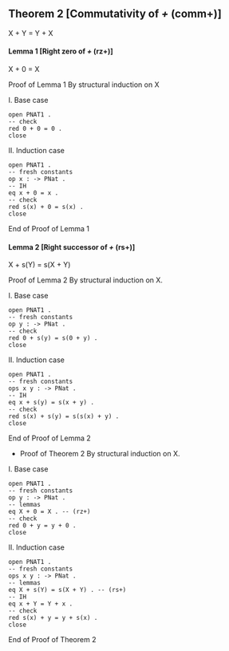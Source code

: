 ## Theorem 2 [Commutativity of _+_ (comm+)]

X + Y = Y + X

#### Lemma 1 [Right zero of _+_ (rz+)]

X + 0 = X

Proof of Lemma 1 By structural induction on X

I. Base case

```
open PNAT1 .
-- check
red 0 + 0 = 0 .
close
```

II. Induction case

```
open PNAT1 .
-- fresh constants
op x : -> PNat .
-- IH
eq x + 0 = x .
-- check
red s(x) + 0 = s(x) .
close
```

End of Proof of Lemma 1

#### Lemma 2 [Right successor of _+_ (rs+)]

X + s(Y) = s(X + Y)

Proof of Lemma 2 By structural induction on X.

I. Base case

```
open PNAT1 .
-- fresh constants
op y : -> PNat .
-- check
red 0 + s(y) = s(0 + y) .
close
```

II. Induction case

```
open PNAT1 .
-- fresh constants
ops x y : -> PNat .
-- IH
eq x + s(y) = s(x + y) .
-- check
red s(x) + s(y) = s(s(x) + y) .
close
```
End of Proof of Lemma 2

* Proof of Theorem 2 By structural induction on X.

I. Base case

```
open PNAT1 .
-- fresh constants
op y : -> PNat .
-- lemmas
eq X + 0 = X . -- (rz+)
-- check
red 0 + y = y + 0 .
close
```

II. Induction case

```
open PNAT1 .
-- fresh constants
ops x y : -> PNat .
-- lemmas
eq X + s(Y) = s(X + Y) . -- (rs+)
-- IH
eq x + Y = Y + x .
-- check
red s(x) + y = y + s(x) .
close
```

End of Proof of Theorem 2


